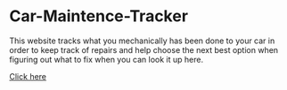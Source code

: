 # Car-Maintence-Tracker
 This website tracks what you mechanically has been done to your car in order to keep track of repairs and help choose the next best option when figuring out what to fix when you can look it up here.

[Click here](https://c78c73.github.io/Car-Maintenance-Tracker/)
